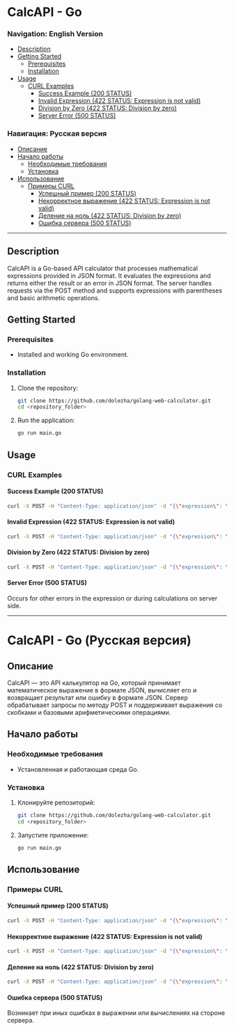 # CalcAPI - Go

### Navigation: English Version
- [Description](#description)
- [Getting Started](#getting-started)
  - [Prerequisites](#prerequisites)
  - [Installation](#installation)
- [Usage](#usage)
  - [CURL Examples](#curl-examples)
    - [Success Example (200 STATUS)](#success-example-200-status)
    - [Invalid Expression (422 STATUS: Expression is not valid)](#invalid-expression-422-status-expression-is-not-valid)
    - [Division by Zero (422 STATUS: Division by zero)](#division-by-zero-422-status-division-by-zero)
    - [Server Error (500 STATUS)](#server-error-500-status)

### Навигация: Русская версия
- [Описание](#описание)
- [Начало работы](#начало-работы)
  - [Необходимые требования](#необходимые-требования)
  - [Установка](#установка)
- [Использование](#использование)
  - [Примеры CURL](#примеры-curl)
    - [Успешный пример (200 STATUS)](#успешный-пример-200-status)
    - [Некорректное выражение (422 STATUS: Expression is not valid)](#некорректное-выражение-422-status-expression-is-not-valid)
    - [Деление на ноль (422 STATUS: Division by zero)](#деление-на-ноль-422-status-division-by-zero)
    - [Ошибка сервера (500 STATUS)](#ошибка-сервера-500-status)

---

## Description

CalcAPI is a Go-based API calculator that processes mathematical expressions provided in JSON format. It evaluates the expressions and returns either the result or an error in JSON format. The server handles requests via the POST method and supports expressions with parentheses and basic arithmetic operations.

## Getting Started

### Prerequisites
- Installed and working Go environment.

### Installation
1. Clone the repository:
   ```bash
   git clone https://github.com/dolezha/golang-web-calculator.git
   cd <repository_folder>
   ```
2. Run the application:
   ```bash
   go run main.go
   ```

## Usage

### CURL Examples

#### Success Example (200 STATUS)
```bash
curl -X POST -H "Content-Type: application/json" -d "{\"expression\": \"2+2*2\"}" http://localhost:8080/api/v1/calculate
```

#### Invalid Expression (422 STATUS: Expression is not valid)
```bash
curl -X POST -H "Content-Type: application/json" -d "{\"expression\": \"2++2\"}" http://localhost:8080/api/v1/calculate
```

#### Division by Zero (422 STATUS: Division by zero)
```bash
curl -X POST -H "Content-Type: application/json" -d "{\"expression\": \"10/0\"}" http://localhost:8080/api/v1/calculate
```

#### Server Error (500 STATUS)
Occurs for other errors in the expression or during calculations on server side.

---

# CalcAPI - Go (Русская версия)

## Описание

CalcAPI — это API калькулятор на Go, который принимает математическое выражение в формате JSON, вычисляет его и возвращает результат или ошибку в формате JSON. Сервер обрабатывает запросы по методу POST и поддерживает выражения со скобками и базовыми арифметическими операциями.

## Начало работы

### Необходимые требования
- Установленная и работающая среда Go.

### Установка
1. Клонируйте репозиторий:
   ```bash
   git clone https://github.com/dolezha/golang-web-calculator.git
   cd <repository_folder>
   ```
2. Запустите приложение:
   ```bash
   go run main.go
   ```

## Использование

### Примеры CURL

#### Успешный пример (200 STATUS)
```bash
curl -X POST -H "Content-Type: application/json" -d "{\"expression\": \"2+2*2\"}" http://localhost:8080/api/v1/calculate
```

#### Некорректное выражение (422 STATUS: Expression is not valid)
```bash
curl -X POST -H "Content-Type: application/json" -d "{\"expression\": \"2++2\"}" http://localhost:8080/api/v1/calculate
```

#### Деление на ноль (422 STATUS: Division by zero)
```bash
curl -X POST -H "Content-Type: application/json" -d "{\"expression\": \"10/0\"}" http://localhost:8080/api/v1/calculate
```

#### Ошибка сервера (500 STATUS)
Возникает при иных ошибках в выражении или вычислениях на стороне сервера.